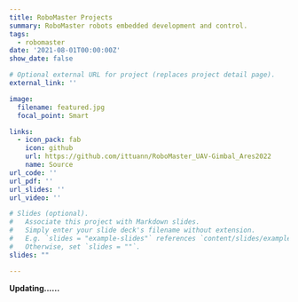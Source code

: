 ```yaml
---
title: RoboMaster Projects
summary: RoboMaster robots embedded development and control.
tags:
  - robomaster
date: '2021-08-01T00:00:00Z'
show_date: false

# Optional external URL for project (replaces project detail page).
external_link: ''

image:
  filename: featured.jpg
  focal_point: Smart

links:
  - icon_pack: fab
    icon: github
    url: https://github.com/ittuann/RoboMaster_UAV-Gimbal_Ares2022
    name: Source
url_code: ''
url_pdf: ''
url_slides: ''
url_video: ''

# Slides (optional).
#   Associate this project with Markdown slides.
#   Simply enter your slide deck's filename without extension.
#   E.g. `slides = "example-slides"` references `content/slides/example-slides.md`.
#   Otherwise, set `slides = ""`.
slides: ""

---
```


**Updating......**